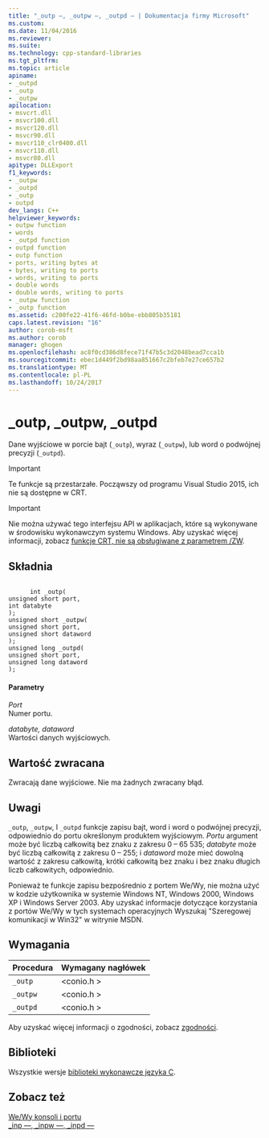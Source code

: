 ```yaml
---
title: "_outp —, _outpw —, _outpd — | Dokumentacja firmy Microsoft"
ms.custom: 
ms.date: 11/04/2016
ms.reviewer: 
ms.suite: 
ms.technology: cpp-standard-libraries
ms.tgt_pltfrm: 
ms.topic: article
apiname:
- _outpd
- _outp
- _outpw
apilocation:
- msvcrt.dll
- msvcr100.dll
- msvcr120.dll
- msvcr90.dll
- msvcr110_clr0400.dll
- msvcr110.dll
- msvcr80.dll
apitype: DLLExport
f1_keywords:
- _outpw
- _outpd
- _outp
- outpd
dev_langs: C++
helpviewer_keywords:
- outpw function
- words
- _outpd function
- outpd function
- outp function
- ports, writing bytes at
- bytes, writing to ports
- words, writing to ports
- double words
- double words, writing to ports
- _outpw function
- _outp function
ms.assetid: c200fe22-41f6-46fd-b0be-ebb805b35181
caps.latest.revision: "16"
author: corob-msft
ms.author: corob
manager: ghogen
ms.openlocfilehash: ac8f0cd386d8fece71f47b5c3d2048bead7cca1b
ms.sourcegitcommit: ebec1d449f2bd98aa851667c2bfeb7e27ce657b2
ms.translationtype: MT
ms.contentlocale: pl-PL
ms.lasthandoff: 10/24/2017
---
```

# <a name="outp-outpw-outpd"></a>_outp, _outpw, _outpd
Dane wyjściowe w porcie bajt (`_outp`), wyraz (`_outpw`), lub word o podwójnej precyzji (`_outpd`).  
  
> [!IMPORTANT]
>  Te funkcje są przestarzałe. Począwszy od programu Visual Studio 2015, ich nie są dostępne w CRT.  
  
> [!IMPORTANT]
>  Nie można używać tego interfejsu API w aplikacjach, które są wykonywane w środowisku wykonawczym systemu Windows. Aby uzyskać więcej informacji, zobacz [funkcje CRT, nie są obsługiwane z parametrem /ZW](http://msdn.microsoft.com/library/windows/apps/jj606124.aspx).  
  
## <a name="syntax"></a>Składnia  
  
```  
  
      int _outp(  
unsigned short port,  
int databyte   
);  
unsigned short _outpw(  
unsigned short port,  
unsigned short dataword   
);  
unsigned long _outpd(  
unsigned short port,  
unsigned long dataword   
);  
```  
  
#### <a name="parameters"></a>Parametry  
 *Port*  
 Numer portu.  
  
 *databyte, dataword*  
 Wartości danych wyjściowych.  
  
## <a name="return-value"></a>Wartość zwracana  
 Zwracają dane wyjściowe. Nie ma żadnych zwracany błąd.  
  
## <a name="remarks"></a>Uwagi  
 `_outp`, `_outpw`, I `_outpd` funkcje zapisu bajt, word i word o podwójnej precyzji, odpowiednio do portu określonym produktem wyjściowym. *Portu* argument może być liczbą całkowitą bez znaku z zakresu 0 – 65 535; *databyte* może być liczbą całkowitą z zakresu 0 – 255; i *dataword* może mieć dowolną wartość z zakresu całkowitą, krótki całkowitą bez znaku i bez znaku długich liczb całkowitych, odpowiednio.  
  
 Ponieważ te funkcje zapisu bezpośrednio z portem We/Wy, nie można użyć w kodzie użytkownika w systemie Windows NT, Windows 2000, Windows XP i Windows Server 2003. Aby uzyskać informacje dotyczące korzystania z portów We/Wy w tych systemach operacyjnych Wyszukaj "Szeregowej komunikacji w Win32" w witrynie MSDN.  
  
## <a name="requirements"></a>Wymagania  
  
|Procedura|Wymagany nagłówek|  
|-------------|---------------------|  
|`_outp`|\<conio.h >|  
|`_outpw`|\<conio.h >|  
|`_outpd`|\<conio.h >|  
  
 Aby uzyskać więcej informacji o zgodności, zobacz [zgodności](../c-runtime-library/compatibility.md).  
  
## <a name="libraries"></a>Biblioteki  
 Wszystkie wersje [biblioteki wykonawcze języka C](../c-runtime-library/crt-library-features.md).  
  
## <a name="see-also"></a>Zobacz też  
 [We/Wy konsoli i portu](../c-runtime-library/console-and-port-i-o.md)   
 [_inp —, _inpw —, _inpd —](../c-runtime-library/inp-inpw-inpd.md)